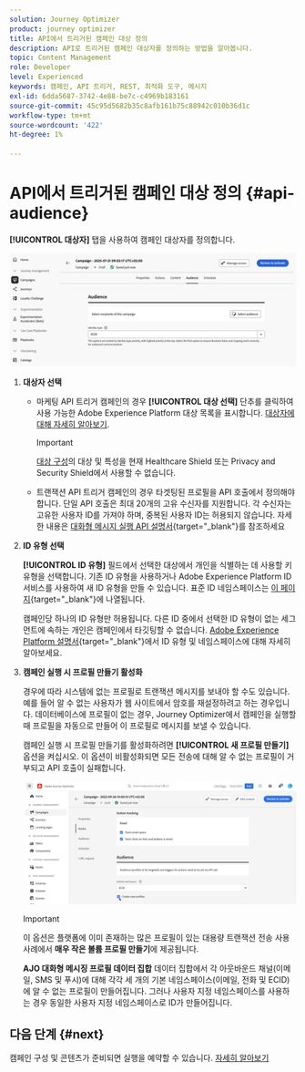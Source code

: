 ```yaml
---
solution: Journey Optimizer
product: journey optimizer
title: API에서 트리거된 캠페인 대상 정의
description: API로 트리거된 캠페인 대상자를 정의하는 방법을 알아봅니다.
topic: Content Management
role: Developer
level: Experienced
keywords: 캠페인, API 트리거, REST, 최적화 도구, 메시지
exl-id: 6dda5687-3742-4e88-be7c-c4969b183161
source-git-commit: 45c95d5682b35c8afb161b75c88942c010b36d1c
workflow-type: tm+mt
source-wordcount: '422'
ht-degree: 1%

---
```


# API에서 트리거된 캠페인 대상 정의 {#api-audience}

**[!UICONTROL 대상자]** 탭을 사용하여 캠페인 대상자를 정의합니다.

![](assets/campaign-audience.png)

1. **대상자 선택**

   * 마케팅 API 트리거 캠페인의 경우 **[!UICONTROL 대상 선택]** 단추를 클릭하여 사용 가능한 Adobe Experience Platform 대상 목록을 표시합니다. [대상자에 대해 자세히 알아보기](../audience/about-audiences.md).

     >[!IMPORTANT]
     >
     >[대상 구성](../audience/get-started-audience-orchestration.md)의 대상 및 특성을 현재 Healthcare Shield 또는 Privacy and Security Shield에서 사용할 수 없습니다.

   * 트랜잭션 API 트리거 캠페인의 경우 타겟팅된 프로필을 API 호출에서 정의해야 합니다. 단일 API 호출은 최대 20개의 고유 수신자를 지원합니다. 각 수신자는 고유한 사용자 ID를 가져야 하며, 중복된 사용자 ID는 허용되지 않습니다. 자세한 내용은 [대화형 메시지 실행 API 설명서](https://developer.adobe.com/journey-optimizer-apis/references/messaging/#tag/execution/operation/postIMUnitaryMessageExecution){target="_blank"}를 참조하세요

1. **ID 유형 선택**

   **[!UICONTROL ID 유형]** 필드에서 선택한 대상에서 개인을 식별하는 데 사용할 키 유형을 선택합니다. 기존 ID 유형을 사용하거나 Adobe Experience Platform ID 서비스를 사용하여 새 ID 유형을 만들 수 있습니다. 표준 ID 네임스페이스는 [이 페이지](https://experienceleague.adobe.com/ko/docs/experience-platform/identity/features/namespaces#standard){target="_blank"}에 나열됩니다.

   캠페인당 하나의 ID 유형만 허용됩니다. 다른 ID 중에서 선택한 ID 유형이 없는 세그먼트에 속하는 개인은 캠페인에서 타깃팅할 수 없습니다. [Adobe Experience Platform 설명서](https://experienceleague.adobe.com/docs/experience-platform/identity/home.html?lang=ko-KR){target="_blank"}에서 ID 유형 및 네임스페이스에 대해 자세히 알아보세요.

1. **캠페인 실행 시 프로필 만들기 활성화**

   경우에 따라 시스템에 없는 프로필로 트랜잭션 메시지를 보내야 할 수도 있습니다. 예를 들어 알 수 없는 사용자가 웹 사이트에서 암호를 재설정하려고 하는 경우입니다. 데이터베이스에 프로필이 없는 경우, Journey Optimizer에서 캠페인을 실행할 때 프로필을 자동으로 만들어 이 프로필로 메시지를 보낼 수 있습니다.

   캠페인 실행 시 프로필 만들기를 활성화하려면 **[!UICONTROL 새 프로필 만들기]** 옵션을 켜십시오. 이 옵션이 비활성화되면 모든 전송에 대해 알 수 없는 프로필이 거부되고 API 호출이 실패합니다.

   ![](assets/api-triggered-create-profile.png)

   >[!IMPORTANT]
   >
   >이 옵션은 플랫폼에 이미 존재하는 많은 프로필이 있는 대용량 트랜잭션 전송 사용 사례에서 **매우 작은 볼륨 프로필 만들기**&#x200B;에 제공됩니다.
   >
   >**AJO 대화형 메시징 프로필 데이터 집합** 데이터 집합에서 각 아웃바운드 채널(이메일, SMS 및 푸시)에 대해 각각 세 개의 기본 네임스페이스(이메일, 전화 및 ECID)에 알 수 없는 프로필이 만들어집니다. 그러나 사용자 지정 네임스페이스를 사용하는 경우 동일한 사용자 지정 네임스페이스로 ID가 만들어집니다.

## 다음 단계 {#next}

캠페인 구성 및 콘텐츠가 준비되면 실행을 예약할 수 있습니다. [자세히 알아보기](api-triggered-campaign-schedule.md)
